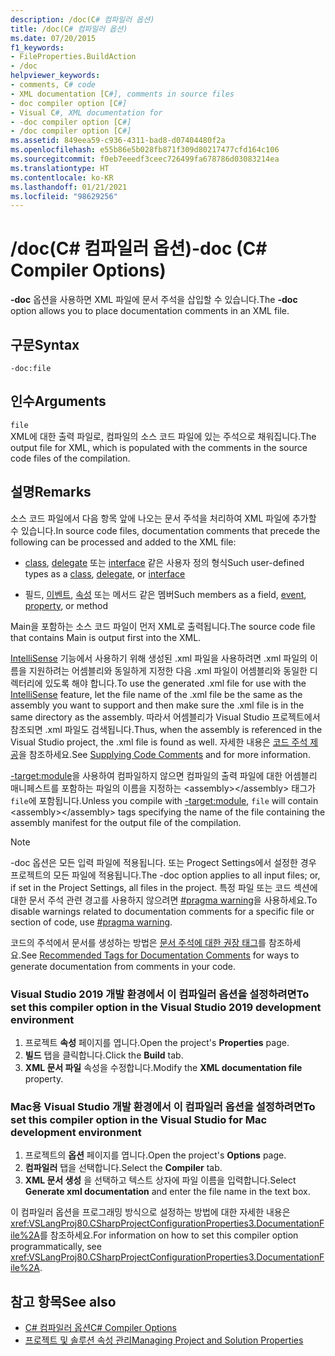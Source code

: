 ```yaml
---
description: /doc(C# 컴파일러 옵션)
title: /doc(C# 컴파일러 옵션)
ms.date: 07/20/2015
f1_keywords:
- FileProperties.BuildAction
- /doc
helpviewer_keywords:
- comments, C# code
- XML documentation [C#], comments in source files
- doc compiler option [C#]
- Visual C#, XML documentation for
- -doc compiler option [C#]
- /doc compiler option [C#]
ms.assetid: 849eea59-c936-4311-bad8-d07404480f2a
ms.openlocfilehash: e55b86e5b028fb871f309d80217477cfd164c106
ms.sourcegitcommit: f0eb7eeedf3ceec726499fa678786d03083214ea
ms.translationtype: HT
ms.contentlocale: ko-KR
ms.lasthandoff: 01/21/2021
ms.locfileid: "98629256"
---
```

# <a name="-doc-c-compiler-options"></a><span data-ttu-id="d6bfa-103">/doc(C# 컴파일러 옵션)</span><span class="sxs-lookup"><span data-stu-id="d6bfa-103">-doc (C# Compiler Options)</span></span>

<span data-ttu-id="d6bfa-104">**-doc** 옵션을 사용하면 XML 파일에 문서 주석을 삽입할 수 있습니다.</span><span class="sxs-lookup"><span data-stu-id="d6bfa-104">The **-doc** option allows you to place documentation comments in an XML file.</span></span>  
  
## <a name="syntax"></a><span data-ttu-id="d6bfa-105">구문</span><span class="sxs-lookup"><span data-stu-id="d6bfa-105">Syntax</span></span>  
  
```console  
-doc:file  
```  
  
## <a name="arguments"></a><span data-ttu-id="d6bfa-106">인수</span><span class="sxs-lookup"><span data-stu-id="d6bfa-106">Arguments</span></span>  

 `file`  
 <span data-ttu-id="d6bfa-107">XML에 대한 출력 파일로, 컴파일의 소스 코드 파일에 있는 주석으로 채워집니다.</span><span class="sxs-lookup"><span data-stu-id="d6bfa-107">The output file for XML, which is populated with the comments in the source code files of the compilation.</span></span>  
  
## <a name="remarks"></a><span data-ttu-id="d6bfa-108">설명</span><span class="sxs-lookup"><span data-stu-id="d6bfa-108">Remarks</span></span>  

 <span data-ttu-id="d6bfa-109">소스 코드 파일에서 다음 항목 앞에 나오는 문서 주석을 처리하여 XML 파일에 추가할 수 있습니다.</span><span class="sxs-lookup"><span data-stu-id="d6bfa-109">In source code files, documentation comments that precede the following can be processed and added to the XML file:</span></span>  
  
- <span data-ttu-id="d6bfa-110">[class](../keywords/class.md), [delegate](../builtin-types/reference-types.md#the-delegate-type) 또는 [interface](../keywords/interface.md) 같은 사용자 정의 형식</span><span class="sxs-lookup"><span data-stu-id="d6bfa-110">Such user-defined types as a [class](../keywords/class.md), [delegate](../builtin-types/reference-types.md#the-delegate-type), or [interface](../keywords/interface.md)</span></span>  
  
- <span data-ttu-id="d6bfa-111">필드, [이벤트](../keywords/event.md), [속성](../../programming-guide/classes-and-structs/using-properties.md) 또는 메서드 같은 멤버</span><span class="sxs-lookup"><span data-stu-id="d6bfa-111">Such members as a field, [event](../keywords/event.md), [property](../../programming-guide/classes-and-structs/using-properties.md), or method</span></span>  
  
 <span data-ttu-id="d6bfa-112">Main을 포함하는 소스 코드 파일이 먼저 XML로 출력됩니다.</span><span class="sxs-lookup"><span data-stu-id="d6bfa-112">The source code file that contains Main is output first into the XML.</span></span>  
  
 <span data-ttu-id="d6bfa-113">[IntelliSense](/visualstudio/ide/using-intellisense) 기능에서 사용하기 위해 생성된 .xml 파일을 사용하려면 .xml 파일의 이름을 지원하려는 어셈블리와 동일하게 지정한 다음 .xml 파일이 어셈블리와 동일한 디렉터리에 있도록 해야 합니다.</span><span class="sxs-lookup"><span data-stu-id="d6bfa-113">To use the generated .xml file for use with the [IntelliSense](/visualstudio/ide/using-intellisense) feature, let the file name of the .xml file be the same as the assembly you want to support and then make sure the .xml file is in the same directory as the assembly.</span></span> <span data-ttu-id="d6bfa-114">따라서 어셈블리가 Visual Studio 프로젝트에서 참조되면 .xml 파일도 검색됩니다.</span><span class="sxs-lookup"><span data-stu-id="d6bfa-114">Thus, when the assembly is referenced in the Visual Studio project, the .xml file is found as well.</span></span> <span data-ttu-id="d6bfa-115">자세한 내용은 [코드 주석 제공](/visualstudio/ide/reference/generate-xml-documentation-comments)을 참조하세요.</span><span class="sxs-lookup"><span data-stu-id="d6bfa-115">See [Supplying Code Comments](/visualstudio/ide/reference/generate-xml-documentation-comments) and for more information.</span></span>  
  
 <span data-ttu-id="d6bfa-116">[-target:module](./target-module-compiler-option.md)을 사용하여 컴파일하지 않으면 컴파일의 출력 파일에 대한 어셈블리 매니페스트를 포함하는 파일의 이름을 지정하는 \<assembly>\</assembly> 태그가 `file`에 포함됩니다.</span><span class="sxs-lookup"><span data-stu-id="d6bfa-116">Unless you compile with [-target:module](./target-module-compiler-option.md), `file` will contain \<assembly>\</assembly> tags specifying the name of the file containing the assembly manifest for the output file of the compilation.</span></span>  
  
> [!NOTE]
> <span data-ttu-id="d6bfa-117">-doc 옵션은 모든 입력 파일에 적용됩니다. 또는 Progect Settings에서 설정한 경우 프로젝트의 모든 파일에 적용됩니다.</span><span class="sxs-lookup"><span data-stu-id="d6bfa-117">The -doc option applies to all input files; or, if set in the Project Settings, all files in the project.</span></span> <span data-ttu-id="d6bfa-118">특정 파일 또는 코드 섹션에 대한 문서 주석 관련 경고를 사용하지 않으려면 [#pragma warning](../preprocessor-directives/preprocessor-pragma-warning.md)을 사용하세요.</span><span class="sxs-lookup"><span data-stu-id="d6bfa-118">To disable warnings related to documentation comments for a specific file or section of code, use [#pragma warning](../preprocessor-directives/preprocessor-pragma-warning.md).</span></span>  
  
 <span data-ttu-id="d6bfa-119">코드의 주석에서 문서를 생성하는 방법은 [문서 주석에 대한 권장 태그](../../programming-guide/xmldoc/recommended-tags-for-documentation-comments.md)를 참조하세요.</span><span class="sxs-lookup"><span data-stu-id="d6bfa-119">See [Recommended Tags for Documentation Comments](../../programming-guide/xmldoc/recommended-tags-for-documentation-comments.md) for ways to generate documentation from comments in your code.</span></span>  
  
### <a name="to-set-this-compiler-option-in-the-visual-studio-2019-development-environment"></a><span data-ttu-id="d6bfa-120">Visual Studio 2019 개발 환경에서 이 컴파일러 옵션을 설정하려면</span><span class="sxs-lookup"><span data-stu-id="d6bfa-120">To set this compiler option in the Visual Studio 2019 development environment</span></span>  

1. <span data-ttu-id="d6bfa-121">프로젝트 **속성** 페이지를 엽니다.</span><span class="sxs-lookup"><span data-stu-id="d6bfa-121">Open the project's **Properties** page.</span></span>  
2. <span data-ttu-id="d6bfa-122">**빌드** 탭을 클릭합니다.</span><span class="sxs-lookup"><span data-stu-id="d6bfa-122">Click the **Build** tab.</span></span>
3. <span data-ttu-id="d6bfa-123">**XML 문서 파일** 속성을 수정합니다.</span><span class="sxs-lookup"><span data-stu-id="d6bfa-123">Modify the **XML documentation file** property.</span></span>
  
### <a name="to-set-this-compiler-option-in-the-visual-studio-for-mac-development-environment"></a><span data-ttu-id="d6bfa-124">Mac용 Visual Studio 개발 환경에서 이 컴파일러 옵션을 설정하려면</span><span class="sxs-lookup"><span data-stu-id="d6bfa-124">To set this compiler option in the Visual Studio for Mac development environment</span></span>  
  
1. <span data-ttu-id="d6bfa-125">프로젝트의 **옵션** 페이지를 엽니다.</span><span class="sxs-lookup"><span data-stu-id="d6bfa-125">Open the project's **Options** page.</span></span>
2. <span data-ttu-id="d6bfa-126">**컴파일러** 탭을 선택합니다.</span><span class="sxs-lookup"><span data-stu-id="d6bfa-126">Select the **Compiler** tab.</span></span>
3. <span data-ttu-id="d6bfa-127">**XML 문서 생성** 을 선택하고 텍스트 상자에 파일 이름을 입력합니다.</span><span class="sxs-lookup"><span data-stu-id="d6bfa-127">Select **Generate xml documentation** and enter the file name in the text box.</span></span>

<span data-ttu-id="d6bfa-128">이 컴파일러 옵션을 프로그래밍 방식으로 설정하는 방법에 대한 자세한 내용은 <xref:VSLangProj80.CSharpProjectConfigurationProperties3.DocumentationFile%2A>를 참조하세요.</span><span class="sxs-lookup"><span data-stu-id="d6bfa-128">For information on how to set this compiler option programmatically, see <xref:VSLangProj80.CSharpProjectConfigurationProperties3.DocumentationFile%2A>.</span></span>  
  
## <a name="see-also"></a><span data-ttu-id="d6bfa-129">참고 항목</span><span class="sxs-lookup"><span data-stu-id="d6bfa-129">See also</span></span>

- [<span data-ttu-id="d6bfa-130">C# 컴파일러 옵션</span><span class="sxs-lookup"><span data-stu-id="d6bfa-130">C# Compiler Options</span></span>](./index.md)
- [<span data-ttu-id="d6bfa-131">프로젝트 및 솔루션 속성 관리</span><span class="sxs-lookup"><span data-stu-id="d6bfa-131">Managing Project and Solution Properties</span></span>](/visualstudio/ide/managing-project-and-solution-properties)
